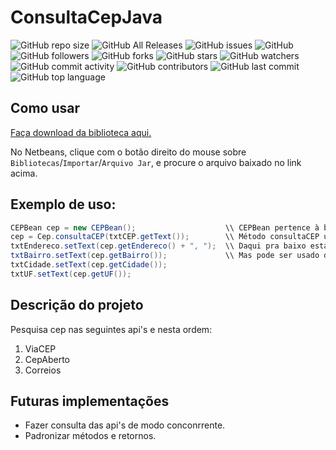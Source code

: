# ConsultaCepJava

![GitHub repo size](https://img.shields.io/github/repo-size/mckatoo/consultaCepJava) ![GitHub All Releases](https://img.shields.io/github/downloads/mckatoo/consultaCepJava/total) ![GitHub issues](https://img.shields.io/github/issues/mckatoo/consultaCepJava) ![GitHub](https://img.shields.io/github/license/mckatoo/consultaCepJava) ![GitHub followers](https://img.shields.io/github/followers/mckatoo) ![GitHub forks](https://img.shields.io/github/forks/mckatoo/consultacepjava) ![GitHub stars](https://img.shields.io/github/stars/mckatoo/consultacepjava) ![GitHub watchers](https://img.shields.io/github/watchers/mckatoo/consultacepjava) ![GitHub commit activity](https://img.shields.io/github/commit-activity/m/mckatoo/consultacepjava) ![GitHub contributors](https://img.shields.io/github/contributors/mckatoo/consultacepjava) ![GitHub last commit](https://img.shields.io/github/last-commit/mckatoo/consultacepjava) ![GitHub top language](https://img.shields.io/github/languages/top/mckatoo/consultacepjava) 

## Como usar
[Faça download da biblioteca aqui.](https://github.com/mckatoo/consultaCepJava/blob/master/store/ConsultaCEP.jar)

No Netbeans, clique com o botão direito do mouse sobre `Bibliotecas`/`Importar`/`Arquivo Jar`, e procure o arquivo baixado no link acima.

## Exemplo de uso:
```java
CEPBean cep = new CEPBean();                    \\ CEPBean pertence à biblioteca
cep = Cep.consultaCEP(txtCEP.getText());        \\ Método consultaCEP usa como parametro uma String no formato 00000000
txtEndereco.setText(cep.getEndereco() + ", ");  \\ Daqui pra baixo está preenchendo JTextViews como os atributos do objeto.
txtBairro.setText(cep.getBairro());             \\ Mas pode ser usado de outras maneiras. Use sua imaginação. ;)
txtCidade.setText(cep.getCidade());
txtUF.setText(cep.getUF());
```
## Descrição do projeto
Pesquisa cep nas seguintes api's e nesta ordem:
 1. ViaCEP
 2. CepAberto
 3. Correios
 
## Futuras implementações
- Fazer consulta das api's de modo conconrrente.
- Padronizar métodos e retornos.
